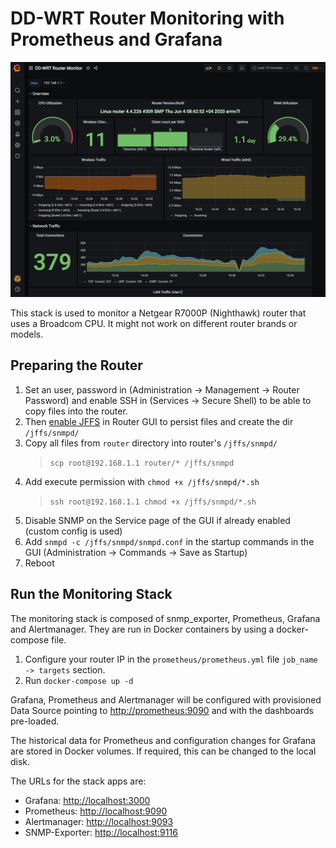 # DD-WRT Router Monitoring with Prometheus and Grafana

![ss1](img/ss1.png)

This stack is used to monitor a Netgear R7000P (Nighthawk) router that uses a Broadcom CPU. It might not work on different router brands or models.

## Preparing the Router

1) Set an user, password in (Administration -> Management -> Router Password) and enable SSH in (Services -> Secure Shell) to be able to copy files into the router.
2) Then [enable JFFS](https://wiki.dd-wrt.com/wiki/index.php/JFFS_File_System) in Router GUI to persist files and create the dir `/jffs/snmpd/`
3) Copy all files from `router` directory into router's `/jffs/snmpd/`
    > `scp root@192.168.1.1 router/* /jffs/snmpd`
4) Add execute permission with `chmod +x /jffs/snmpd/*.sh`
   > `ssh root@192.168.1.1 chmod +x /jffs/snmpd/*.sh`
5) Disable SNMP on the Service page of the GUI if already enabled (custom config is used)
6) Add `snmpd -c /jffs/snmpd/snmpd.conf` in the startup commands in the GUI (Administration -> Commands -> Save as Startup)
7) Reboot

## Run the Monitoring Stack

The monitoring stack is composed of snmp_exporter, Prometheus, Grafana and Alertmanager. They are run in Docker containers by using a docker-compose file.

1) Configure your router IP in the `prometheus/prometheus.yml` file `job_name -> targets` section.
2) Run `docker-compose up -d`

Grafana, Prometheus and Alertmanager will be configured with provisioned Data Source pointing to <http://prometheus:9090> and with the dashboards pre-loaded.

The historical data for Prometheus and configuration changes for Grafana are stored in Docker volumes. If required, this can be changed to the local disk.

The URLs for the stack apps are:

* Grafana: <http://localhost:3000>
* Prometheus: <http://localhost:9090>
* Alertmanager: <http://localhost:9093>
* SNMP-Exporter: <http://localhost:9116>

